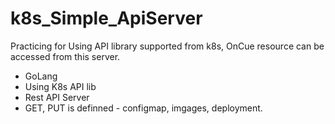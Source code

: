 # k8s_Simple_ApiServer

Practicing for Using API library supported from k8s, OnCue resource can be accessed from this server.

- GoLang
- Using K8s API lib
- Rest API Server
- GET, PUT is definned - configmap, imgages, deployment.
